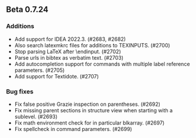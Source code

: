 ## Beta 0.7.24


### Additions
* Add support for IDEA 2022.3. (#2683, #2682)
* Also search latexmkrc files for additions to TEXINPUTS. (#2700)
* Stop parsing LaTeX after \endinput. (#2702)
* Parse urls in bibtex as verbatim text. (#2703)
* Add autocompletion support for commands with multiple label reference parameters. (#2705)
* Add support for Textidote. (#2707)

### Bug fixes
* Fix false positive Grazie inspection on parentheses. (#2692)
* Fix missing parent sections in structure view when starting with a sublevel. (#2693)
* Fix math environment check for in particular blkarray. (#2697)
* Fix spellcheck in command parameters. (#2699)
